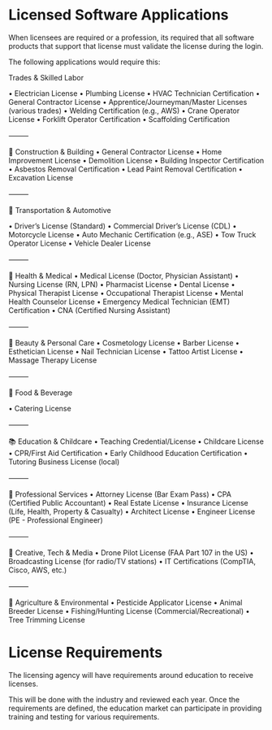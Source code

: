 # Licensed Software Applications

When licensees are required or a profession, its required that all software products that support that license must validate the license during the login.

The following applications would require this:

Trades & Skilled Labor

• Electrician License
• Plumbing License
• HVAC Technician Certification
• General Contractor License
• Apprentice/Journeyman/Master Licenses (various trades)
• Welding Certification (e.g., AWS)
• Crane Operator License
• Forklift Operator Certification
• Scaffolding Certification

⸻

🧰 Construction & Building
• General Contractor License
• Home Improvement License
• Demolition License
• Building Inspector Certification
• Asbestos Removal Certification
• Lead Paint Removal Certification
• Excavation License

⸻

🚗 Transportation & Automotive

• Driver’s License (Standard)
• Commercial Driver’s License (CDL)
• Motorcycle License
• Auto Mechanic Certification (e.g., ASE)
• Tow Truck Operator License
• Vehicle Dealer License

⸻

🏥 Health & Medical
• Medical License (Doctor, Physician Assistant)
• Nursing License (RN, LPN)
• Pharmacist License
• Dental License
• Physical Therapist License
• Occupational Therapist License
• Mental Health Counselor License
• Emergency Medical Technician (EMT) Certification
• CNA (Certified Nursing Assistant)

⸻

💇 Beauty & Personal Care
• Cosmetology License
• Barber License
• Esthetician License
• Nail Technician License
• Tattoo Artist License
• Massage Therapy License

⸻

🧪 Food & Beverage

• Catering License

⸻

📚 Education & Childcare
• Teaching Credential/License
• Childcare License
• CPR/First Aid Certification
• Early Childhood Education Certification
• Tutoring Business License (local)

⸻

💼 Professional Services
• Attorney License (Bar Exam Pass)
• CPA (Certified Public Accountant)
• Real Estate License
• Insurance License (Life, Health, Property & Casualty)
• Architect License
• Engineer License (PE - Professional Engineer)

⸻

🎥 Creative, Tech & Media
• Drone Pilot License (FAA Part 107 in the US)
• Broadcasting License (for radio/TV stations)
• IT Certifications (CompTIA, Cisco, AWS, etc.)

⸻

🌱 Agriculture & Environmental
• Pesticide Applicator License
• Animal Breeder License
• Fishing/Hunting License (Commercial/Recreational)
• Tree Trimming License

# License Requirements

The licensing agency will have requirements around education to receive licenses.

This will be done with the industry and reviewed each year. Once the requirements are defined, the education market can participate in providing training and testing for various requirements.
